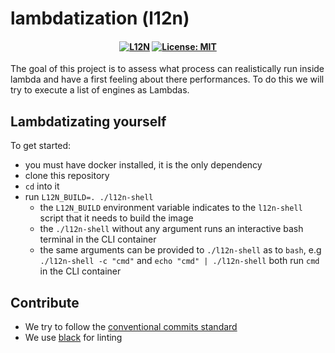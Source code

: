 # lambdatization (l12n)

<h4 align="center">

[![L12N](https://github.com/cloudfuse-io/lambdatization/actions/workflows/l12n.yaml/badge.svg?branch=main)](https://github.com/cloudfuse-io/lambdatization/actions/workflows/l12n.yaml)
[![License: MIT](https://img.shields.io/badge/License-MIT-green.svg)](LICENSE)

</h4>

The goal of this project is to assess what process can realistically run inside
lambda and have a first feeling about there performances. To do this we will try
to execute a list of engines as Lambdas.

## Lambdatizating yourself

To get started:

- you must have docker installed, it is the only dependency
- clone this repository
- `cd` into it
- run `L12N_BUILD=. ./l12n-shell`
  - the `L12N_BUILD` environment variable indicates to the `l12n-shell` script
    that it needs to build the image
  - the `./l12n-shell` without any argument runs an interactive bash terminal in
    the CLI container
  - the same arguments can be provided to `./l12n-shell` as to `bash`, e.g
    `./l12n-shell -c "cmd"` and `echo "cmd" | ./l12n-shell` both run `cmd` in
    the CLI container

## Contribute

- We try to follow the [conventional commits
  standard](https://www.conventionalcommits.org/en/v1.0.0/)
- We use [black](https://github.com/psf/black) for linting

